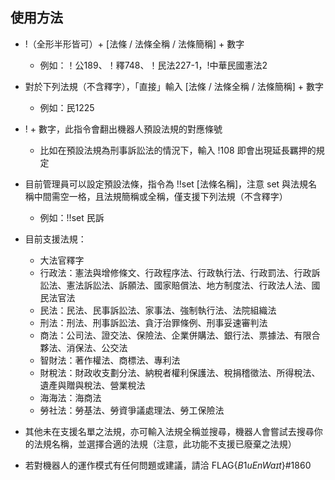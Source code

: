 ## 使用方法
* !（全形半形皆可）+ [法條 / 法條全稱 / 法條簡稱] + 數字
	* 例如：！公189、！釋748、！民法227-1，!中華民國憲法2
* 對於下列法規（不含釋字），「直接」輸入 [法條 / 法條全稱 / 法條簡稱] + 數字
	* 例如：民1225
* ! + 數字，此指令會翻出機器人預設法規的對應條號
	* 比如在預設法規為刑事訴訟法的情況下，輸入 !108 即會出現延長羈押的規定
* 目前管理員可以設定預設法條，指令為 !!set [法條名稱]，注意 set 與法規名稱中間需空一格，且法規簡稱或全稱，僅支援下列法規（不含釋字）
	* 例如：!!set 民訴

* 目前支援法規：
	* 大法官釋字
	* 行政法：憲法與增修條文、行政程序法、行政執行法、行政罰法、行政訴訟法、憲法訴訟法、訴願法、國家賠償法、地方制度法、行政法人法、國民法官法
	* 民法：民法、民事訴訟法、家事法、強制執行法、法院組織法
	* 刑法：刑法、刑事訴訟法、貪汙治罪條例、刑事妥速審判法
	* 商法：公司法、證交法、保險法、企業併購法、銀行法、票據法、有限合夥法、消保法、公交法
	* 智財法：著作權法、商標法、專利法
	* 財稅法：財政收支劃分法、納稅者權利保護法、稅捐稽徵法、所得稅法、遺產與贈與稅法、營業稅法
	* 海海法：海商法
	* 勞社法：勞基法、勞資爭議處理法、勞工保險法

* 其他未在支援名單之法規，亦可輸入法規全稱並搜尋，機器人會嘗試去搜尋你的法規名稱，並選擇合適的法規（注意，此功能不支援已廢棄之法規）
* 若對機器人的運作模式有任何問題或建議，請洽 FLAG{$B1uEnWaɪt$}#1860
